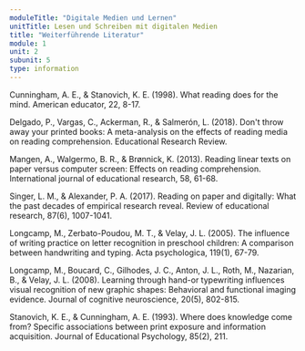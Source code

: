 ```yaml
---
moduleTitle: "Digitale Medien und Lernen"
unitTitle: Lesen und Schreiben mit digitalen Medien
title: "Weiterführende Literatur"
module: 1
unit: 2
subunit: 5
type: information
---
```



Cunningham, A. E., & Stanovich, K. E. (1998). What reading does for the mind. American educator, 22, 8-17.

Delgado, P., Vargas, C., Ackerman, R., & Salmerón, L. (2018). Don't throw away your printed books: A meta-analysis on the effects of reading media on reading comprehension. Educational Research Review.

Mangen, A., Walgermo, B. R., & Brønnick, K. (2013). Reading linear texts on paper versus computer screen: Effects on reading comprehension. International journal of educational research, 58, 61-68.

Singer, L. M., & Alexander, P. A. (2017). Reading on paper and digitally: What the past decades of empirical research reveal. Review of educational research, 87(6), 1007-1041.

Longcamp, M., Zerbato-Poudou, M. T., & Velay, J. L. (2005). The influence of writing practice on letter recognition in preschool children: A comparison between handwriting and typing. Acta psychologica, 119(1), 67-79.

Longcamp, M., Boucard, C., Gilhodes, J. C., Anton, J. L., Roth, M., Nazarian, B., & Velay, J. L. (2008). Learning through hand-or typewriting influences visual recognition of new graphic shapes: Behavioral and functional imaging evidence. Journal of cognitive neuroscience, 20(5), 802-815.

Stanovich, K. E., & Cunningham, A. E. (1993). Where does knowledge come from? Specific associations between print exposure and information acquisition. Journal of Educational Psychology, 85(2), 211.

